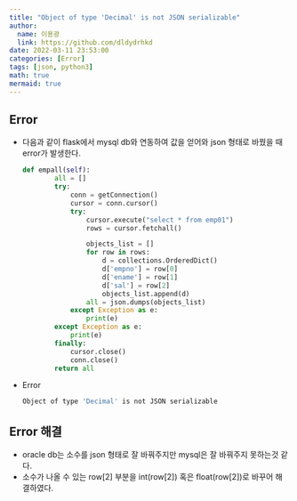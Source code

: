 ```yaml
---
title: "Object of type 'Decimal' is not JSON serializable"
author:
  name: 이용광
  link: https://github.com/dldydrhkd
date: 2022-03-11 23:53:00
categories: [Error]
tags: [json, python3]
math: true
mermaid: true
---
```


## Error

- 다음과 같이 flask에서 mysql db와 연동하여 값을 얻어와 json 형태로 바꿨을 때 error가 발생한다.
    
    ```python
    def empall(self): 
            all = []
            try:
                conn = getConnection()
                cursor = conn.cursor()
                try:
                    cursor.execute("select * from emp01")
                    rows = cursor.fetchall()
    
                    objects_list = []
                    for row in rows:
                        d = collections.OrderedDict()
                        d['empno'] = row[0]
                        d['ename'] = row[1]
                        d['sal'] = row[2]
                        objects_list.append(d)
                    all = json.dumps(objects_list)
                except Exception as e:
                    print(e)
            except Exception as e:
                print(e)
            finally:
                cursor.close()
                conn.close()
            return all
    ```
    
- Error
    
    ```bash
    Object of type 'Decimal' is not JSON serializable
    ```
    

## Error 해결

- oracle db는 소수를 json 형태로 잘 바꿔주지만 mysql은 잘 바꿔주지 못하는것 같다.
- 소수가 나올 수 있는 row[2] 부분을 int(row[2]) 혹은 float(row[2])로 바꾸어 해결하였다.
